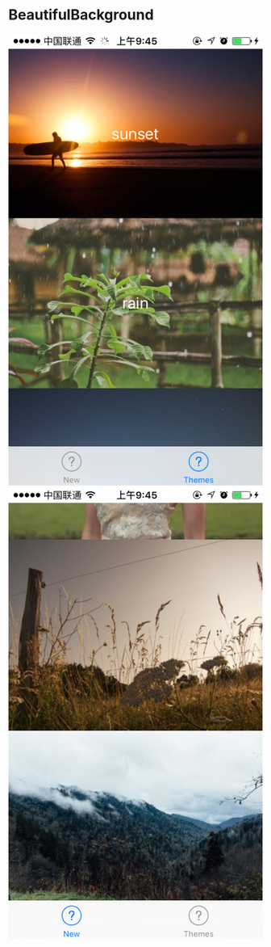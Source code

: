 # BeautifulBackground
![](https://raw.githubusercontent.com/makohill/BeautifulBackground/master/IMG_0466.PNG)
![](https://github.com/makohill/BeautifulBackground/raw/master/IMG_0465.PNG)
